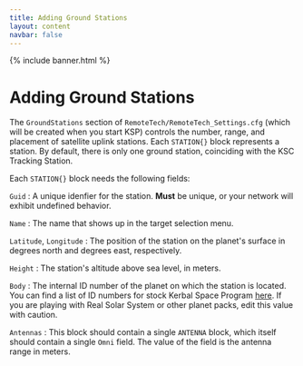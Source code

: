 ```yaml
---
title: Adding Ground Stations
layout: content
navbar: false
---
```

 
{% include banner.html %}

# Adding Ground Stations

The `GroundStations` section of `RemoteTech/RemoteTech_Settings.cfg` (which will be created when you start KSP) controls the number, range, and placement of satellite uplink stations. Each `STATION{}` block represents a station. By default, there is only one ground station, coinciding with the KSC Tracking Station.

Each `STATION{}` block needs the following fields:

`Guid`
: A unique idenfier for the station. **Must** be unique, or your network will exhibit undefined behavior.

`Name`
: The name that shows up in the target selection menu.

`Latitude`, `Longitude`
: The position of the station on the planet's surface in degrees north and degrees east, respectively.

`Height`
: The station's altitude above sea level, in meters.

`Body`
: The internal ID number of the planet on which the station is located. You can find a list of ID numbers for stock Kerbal Space Program [here](https://github.com/Anatid/XML-Documentation-for-the-KSP-API/blob/master/src/FlightGlobals.cs#L72). If you are playing with Real Solar System or other planet packs, edit this value with caution.

`Antennas`
: This block should contain a single `ANTENNA` block, which itself should contain a single `Omni` field. The value of the field is the antenna range in meters.
